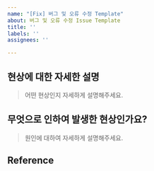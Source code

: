 ```yaml
---
name: "[Fix] 버그 및 오류 수정 Template"
about: 버그 및 오류 수정 Issue Template
title: ''
labels: ''
assignees: ''

---
```


## 현상에 대한 자세한 설명

> 어떤 현상인지 자세하게 설명해주세요.

## 무엇으로 인하여 발생한 현상인가요?

> 원인에 대하여 자세하게 설명해주세요.

## Reference
